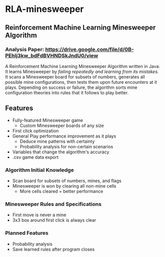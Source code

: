 # RLA-minesweeper
## Reinforcement Machine Learning Minesweeper Algorithm

### Analysis Paper: https://drive.google.com/file/d/0B-PEhlj3kw_bdFdBVHNDSkJndU0/view

A Reinforcement Machine Learning Minesweeper Algorithm written in Java.
It learns Minesweeper by *failing repeatedly and learning from its mistakes.*
It scans a Minesweeper board for subsets of numbers, generates all possible mine configurations, then tests them upon future encounters at it plays. Depending on success or failure, the algorithm sorts mine configuration theories into rules that it follows to play better. 

## Features
* Fully-featured Minesweeper game
  * Custom Minesweeper boards of any size
* First click optimization
* General Play performance improvement as it plays
  * Deduce mine patterns with certainty
  * Probability analysis for non-certain scenarios
* Variables that change the algorithm's accuracy
* .csv game data export

### Algorithm Initial Knowledge
* Scan board for subsets of numbers, mines, and flags
* Minesweeper is won by clearing all non-mine cells
  * More cells cleared = better performance

### Minesweeper Rules and Specifications
* First move is never a mine
* 3x3 box around first click is always clear

### Planned Features
* Probability analysis
* Save learned rules after program closes
